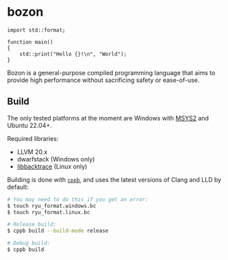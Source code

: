 # bozon

```
import std::format;

function main()
{
    std::print("Hello {}!\n", "World");
}
```

Bozon is a general-purpose compiled programming language that aims to provide high performance without sacrificing safety or ease-of-use.

## Build

The only tested platforms at the moment are Windows with [MSYS2](https://www.msys2.org/) and Ubuntu 22.04+.

Required libraries:
* LLVM 20.x
* dwarfstack (Windows only)
* [libbacktrace](https://github.com/ianlancetaylor/libbacktrace) (Linux only)

Building is done with [`cppb`](https://github.com/Il-Capitano/cppb), and uses the latest versions of Clang and LLD by default:
```bash
# You may need to do this if you get an error:
$ touch ryu_format.windows.bc
$ touch ryu_format.linux.bc

# Release build:
$ cppb build --build-mode release

# Debug build:
$ cppb build
```
